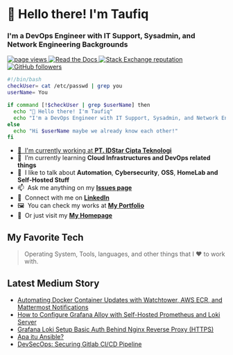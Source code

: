 # :wave: Hello there! I'm Taufiq
### I'm a DevOps Engineer with IT Support, Sysadmin, and Network Engineering Backgrounds

<!--Profile Badge-->
<p align="left">
  <a href="https://github.com/taufiqpsumarna/taufiqpsumarna">
    <img src="https://komarev.com/ghpvc/?username=taufiqpsumarna" alt="page views" />
  </a>
  <a href="https://macropower.readthedocs.io/en/latest">
    <img alt="Read the Docs" src="https://img.shields.io/readthedocs/macropower?logo=read-the-docs">
  </a>
  <a href="https://stackoverflow.com/users/15878247">
    <img alt="Stack Exchange reputation" src="https://img.shields.io/stackexchange/stackoverflow/r/15878247?color=orange&label=reputation&logo=stackoverflow">
  </a>
  <a href="https://github.com/taufiqpsumarna?tab=followers">
    <img alt="GitHub followers" src="https://img.shields.io/github/followers/taufiqpsumarna?color=green&logo=github">
  </a>
</p>

<!--Bash Script-->
```bash
#!/bin/bash
checkUser= cat /etc/passwd | grep you
userName= You

if command [!$checkUser | grep $userName] then
  echo "👋 Hello there! I'm Taufiq"
  echo "I'm a DevOps Engineer with IT Support, Sysadmin, and Network Engineering Backgrounds"
else 
  echo "Hi $userName maybe we already know each other!"
fi
```

<a href="#profile-title">

- :office: &nbsp;I'm currently working at **[PT. IDStar Cipta Teknologi]**
- :seedling: &nbsp;I’m currently learning **Cloud Infrastructures and DevOps related things**
- :speech_balloon: &nbsp;I like to talk about **Automation**, **Cybersecurity**, **OSS**, **HomeLab and Self-Hosted Stuff**
- :mailbox: &nbsp;Ask me anything on my **[Issues page]**
- :incoming_envelope: &nbsp;Connect with me on **[LinkedIn]**
- :framed_picture: &nbsp;You can check my works at **[My Portfolio]**
- :bookmark: &nbsp;Or just visit my **[My Homepage]**

<!--Github Stats>
[![Taufiq GitHub stats](https://github-readme-stats.vercel.app/api/top-langs?username=taufiqpsumarna&show_icons=true&locale=en&layout=compact&theme=transparent)](https://github.com/anuraghazra/github-readme-stats)
-->

<!--Favorite Tech-->
<h2 align="left" id="profile-tech">My Favorite Tech</h2>

> Operating System, Tools, languages, and other things that I ♥️ to work with.

## Latest Medium Story

<!-- MEDIUM-STORY-LIST:START -->
- [Automating Docker Container Updates with Watchtower, AWS ECR, and Mattermost Notifications](https://medium.com/@taufiqpsumarna/automating-docker-container-updates-with-watchtower-aws-ecr-and-mattermost-notifications-ba12fb0a292a?source=rss-40f27c1248c3------2)
- [How to Configure Grafana Alloy with Self-Hosted Prometheus and Loki Server](https://medium.com/@taufiqpsumarna/how-to-configure-grafana-alloy-with-self-hosted-prometheus-and-loki-server-cf4cb783eecf?source=rss-40f27c1248c3------2)
- [Grafana Loki Setup Basic Auth Behind Nginx Reverse Proxy &lpar;HTTPS&rpar;](https://medium.com/@taufiqpsumarna/grafana-loki-setup-basic-auth-behind-nginx-reverse-proxy-https-0c19d4c20e09?source=rss-40f27c1248c3------2)
- [Apa itu Ansible?](https://medium.com/@taufiqpsumarna/apa-itu-ansible-69aa843f1dc8?source=rss-40f27c1248c3------2)
- [DevSecOps: Securing Gitlab CI/CD Pipeline](https://medium.com/@taufiqpsumarna/devsecops-securing-gitlab-ci-cd-pipeline-7f4d38d70dd3?source=rss-40f27c1248c3------2)
<!-- MEDIUM-STORY-LIST:END -->


<!---Links -->
[PT. IDStar Cipta Teknologi]: https://idstar.co.id "Company Website"
[issues page]: https://github.com/taufiqpsumarna/taufiqpsumarna/issues "taufiqpsumarna/issues"
[linkedin]: https://www.linkedin.com/in/taufiqpsumarna "Taufiq's LinkedIn"
[My Portfolio]: https://about.taufiqpsumarna.my.id/showcase/portofolio "Taufiq's Portfolio"
[My Homepage]: https://taufiqpsumarna.my.id/ "Taufiq's Landingpage"

<!--Credits
 ### Credit Notes
 - I'm get inspired from [MacroPower](https://github.com/MacroPower) Github profile :sparkles:
 - Using this awesome [GitHub Readme Stats](https://github.com/anuraghazra/github-readme-stats) for showing Github Stats card :card_index:
 - Using this awesome [Skill Icon](https://github.com/tandpfun/skill-icons) for showing my skills badge :sunglasses:
-->

<!---
[OLD Portfolio💟]: https://taufiqpsumarna.portfoliobox.net/
[Wayback Machine]: https://web.archive.org/web/20240527083836/https://taufiqpsumarna.portfoliobox.net/
-->
